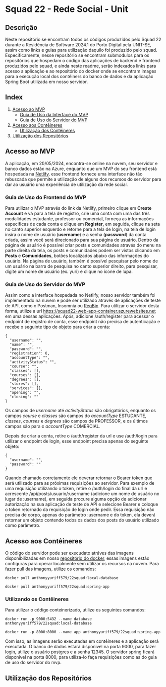 # Squad 22 - Rede Social - Unit

## Descrição
Neste repositório se encontram todos os códigos produzidos pelo Squad 22 durante a Residência de Software 2024.1 do Porto Digital pela UNIT-SE, assim como links e guias para utilização daquilo foi produzido pelo squad.
Especificamente, nesse repositório se encontram submodulos para os repositórios que hospedam o código das aplicações de backend e frontend produzidos pelo squad, e ainda neste readme, serão indexados links para acesso a aplicação e ao repositório do docker onde se encontram images para a execução local dos contêiners do banco de dados e da aplicação Spring Boot utilizada em nosso servidor.

<a id="index"></a>
## Index
1. [Acesso ao MVP](#acesso-ao-mvp)
   - [Guia de Uso da Interface do MVP](#guia-de-uso-do-frontend-do-mvp)
   - [Guia de Uso do Servidor do MVP](#guia-de-uso-do-servidor-do-mvp)
3. [Acesso aos Contêineres](#ancora4)
   - [Utilização dos Contêineres](#ancora5)
5. [Utilização dos Repositórios](#ancora6)

<a id="acesso-ao-mvp"></a>
## Acesso ao MVP
A aplicação, em 20/05/2024, encontra-se online na nuvem, seu servidor e banco dados estão na Azure, enquanto que um MVP do seu frontend está hospedada na [Netlify](https://transcendent-genie-292011.netlify.app/). esse frontend fornece uma interface não tão rebuscada que permite a utilização de alguns dos recursos do servidor para dar ao usuário uma experiência de utilização da rede social.

<a id="guia-de-uso-do-frontend-do-mvp"></a>
### Guia de Uso do Frontend do MVP
Para utilizar o MVP através do link da Netlify, primeiro clique em **Create Account** e vá para a tela de registro, crie uma conta com uma das três modalidades estudante, professor ou comercial, forneça as informações especificas de cada conta e clique em **Register**, em seguida, clique na seta no canto superior esquerdo e retorne para a tela de login, na tela de login insira o nome de usuário (**username**) e a senha (**password**) da conta criada, assim você será direcionado para sua página de usuário. 
Dentro da página de usuário é possível criar posts e comunidades através do menu na parte direita da tela, os posts e comunidades podem ser vistos clicando em **Posts** e **Comunidades**, botões localizados abaixo das informações do usuário. Na página de usuário, também é possível pesquisar pelo nome de um usuário na barra de pesquisa no canto superior direito, para pesquisar, digite um nome de usuário (ex. yuri) e clique no icone de lupa.
<a id="guia-de-uso-do-servidor-do-mvp"></a>
### Guia de Uso do Servidor do MVP
Assim como a interface hospedada no Netlify, nosso servidor também foi implementado na nuvem e pode ser utilizado através de aplicações de teste de API, como o Postman, Insomnia ou [ReqBin](https://reqbin.com/). Para utilizar o servidor desta forma, utilize a url https://squad22-web-app-container.azurewebsites.net em uma dessas aplicações. Após, adicione /auth/register para acessar o endpoint de registro de conta, esse endpoint não precisa de autenticação e recebe o seguinte tipo de objeto para criar a conta:
```
{
  "username": "",
  "name": "",
  "password": "",
  "registration": 0,
  "accountType": "",
  "activityStatus": "",
  "course": "",
  "classes": [],
  "courses": [],
  "degrees": [],
  "stores": [],
  "services": [],
  "opening": "",
  "closing": ""
}
```
Os campos de *username* até *activityStatus* são obrigatórios, enquanto os campos *course* e *classes* são campos do *accountType* ESTUDANTE, *classes*, *courses* e *degrees* são campos de PROFESSOR, e os últimos campos são para o *accountType* COMERCIAL.

Depois de criar a conta, retire o /auth/register da url e use /auth/login para utilizar o endpoint de login, esse endpoint precisa apenas do seguinte objeto:
```
{
  "username": "",
  "password": ""
}
```
Quando chamado corretamente ele deverar retornar o Bearer token que será utilizado para as próximas requisições ao servidor. Para exemplo de uma requisição utilizando o token, retire o /auth/login do final da url e acrescente /api/posts/usuario/:username (adicione um nome de usuário no lugar de :username), em seguida procure alguma opção de adicionar autorização na sua aplicação de teste de API e selecione Bearer e coloque o token retornado da requisição de login onde pedir. Essa requisição não precisa de corpo, apenas do parâmetro :username e do token, ela deverá retornar um objeto contendo todos os dados dos posts do usuário utilizado como parâmetro.

<a id="ancora4"></a>
## Acesso aos Contêineres
O código do servidor pode ser execudato atráves das imagens disponibilizadas em nosso [repositório do docker](https://hub.docker.com/repository/docker/anthonyyuriff579/22squad/tags), essas imagens estão configuras para operar localmente sem utilizar os recursos na nuvem. Para fazer pull das imagens, utilize os comandos: 

``docker pull anthonyyuriff579/22squad:local-database``

``docker pull anthonyyuriff579/22squad:spring-app``

<a id="ancora5"></a>
### Utilizando os Contêineres
Para utilizar o código conteinerizado, utilize os seguintes comandos:

``docker run -p 9000:5432 --name database anthonyyuriff579/22squad:local-database``

``docker run -p 8000:8000 --name app anthonyyuriff579/22squad:spring-app``

Com isso, as imagens serão executadas em contêineres e a aplicação será executada. O banco de dados estará disponivel na porta 9000, para fazer login, utilize o usuário postgres e a senha 12345. O servidor spring ficará disponivel na porta 8000, para utiliza-lo faça requisições como as do guia de uso do servidor do mvp.

<a id="ancora6"></a>
## Utilização dos Repositórios

